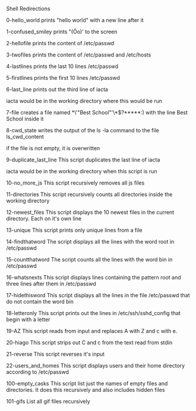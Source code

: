 Shell Redirections

0-hello_world
prints "hello world" with a new line after it

1-confused_smiley
prints "(Ôo)' to the screen

2-hellofile
prints the content of /etc/passwd

3-twofiles
prints the content of /etc/passwd and /etc/hosts

4-lastlines
prints the last 10 lines /etc/passwd

5-firstlines
prints the first 10 lines /etc/passwd

6-last_line
prints out the third line of iacta

iacta would be in the working directory where this would be run

7-file
creates a file named \*\\'"Best School"\'\\*$\?\*\*\*\*\*:) with the line Best School inside it

8-cwd_state
writes the output of the ls -la command to the file ls_cwd_content

if the file is not empty, it is overwritten

9-duplicate_last_line
This script duplicates the last line of iacta

iacta would be in the working directory when this script is run

10-no_more_js
This script recursively removes all js files

11-directories
This script recursively counts all directories inside the working directory

12-newest_files
This script displays the 10 newest files in the current directory. Each on it's own line

13-unique
This script prints only unique lines from a file

14-findthatword
The script displays all the lines with the word root in /etc/passwd

15-countthatword
The script counts all the lines with the word bin in /etc/passwd

16-whatsnexts
This script displays lines containing the pattern root and three lines after them in /etc/passwd

17-hidethisword
This script displays all the lines in the file /etc/passwd that do not contain the word bin

18-letteronly
This script prints out the lines in /etc/ssh/sshd_config that begin with a letter

19-AZ
This script reads from input and replaces A with Z and c with e.

20-hiago
This script strips out C and c from the text read from stdin

21-reverse
This script reverses it's input

22-users_and_homes
This script displays users and their home directory according to /etc/passwd

100-empty_casks
This script list just the names of empty files and directories. It does this recursively and also includes hidden files

101-gifs
List all gif files recursively
